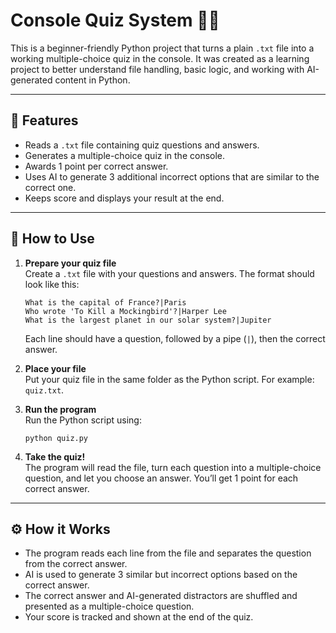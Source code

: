 
# Console Quiz System 🧠📜

This is a beginner-friendly Python project that turns a plain `.txt` file into a working multiple-choice quiz in the console. It was created as a learning project to better understand file handling, basic logic, and working with AI-generated content in Python.

---

## 📝 Features

- Reads a `.txt` file containing quiz questions and answers.
- Generates a multiple-choice quiz in the console.
- Awards 1 point per correct answer.
- Uses AI to generate 3 additional incorrect options that are similar to the correct one.
- Keeps score and displays your result at the end.

---

## 📂 How to Use

1. **Prepare your quiz file**  
   Create a `.txt` file with your questions and answers. The format should look like this:

   ```
   What is the capital of France?|Paris
   Who wrote 'To Kill a Mockingbird'?|Harper Lee
   What is the largest planet in our solar system?|Jupiter
   ```

   Each line should have a question, followed by a pipe (`|`), then the correct answer.

2. **Place your file**  
   Put your quiz file in the same folder as the Python script. For example: `quiz.txt`.

3. **Run the program**  
   Run the Python script using:

   ```
   python quiz.py
   ```

4. **Take the quiz!**  
   The program will read the file, turn each question into a multiple-choice question, and let you choose an answer. You’ll get 1 point for each correct answer.

---

## ⚙️ How it Works

- The program reads each line from the file and separates the question from the correct answer.
- AI is used to generate 3 similar but incorrect options based on the correct answer.
- The correct answer and AI-generated distractors are shuffled and presented as a multiple-choice question.
- Your score is tracked and shown at the end of the quiz.

